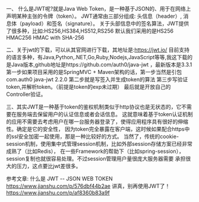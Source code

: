 一、 什么是JWT呢?就是Java Web Token，是一种基于JSON的、用于在网络上声明某种主张的令牌（token）。
JWT通常由三部分组成: 头信息（header）, 消息体（payload）和签名（signature）。
关于头部信息中的签名算法，JWT提供了很多种，比如:HS256,HS384,HS512,RS256
默认我们采用的是HS256	HMAC256	HMAC with SHA-256

二、关于jwt的下载，可以从其官网进行下载，其地址是:https://jwt.io/ 目前支持的语言多种，有Java,Python,.NET,Go,Ruby,Nodejs,JavaScript等等,我这下载的是Java版本,github地址是https://github.com/auth0/java-jwt ，最新版本是3.3.1
第一步如果项目采用的是SpringMVC + Maven架构的话，第一步当然是引包
<dependency>
    <groupId>com.auth0</groupId>
    <artifactId>java-jwt</artifactId>
    <version>2.2.0</version>
</dependency>
第二步就是写签入并生成token的算法
第三步写验证token,并解析token。（前提是token的exp未过期）
最后就是开放自己的Controller验证。

三、其实JWT是一种基于token的鉴权机制类似于http协议也是无状态的，它不需要在服务端去保留用户的认证信息或者会话信息。
这就意味着基于token认证机制的应用不需要去考虑用户在哪一台服务器登录了，使得应用程序具有很好的伸缩性。确定是它的安全性，
因为token完全暴露在客户端，这时候如果配合https中的ssl安全加密一起使用，那是一种比较好的方式。
当然了，传统的cookie-session机制，使用集中式管理session机制，比如外部session存储方案已经非常成熟了（比如Redis），
在一些Framework的帮助下（比如spring-session），session复制也就很容易处理。不过session管理用户量很庞大服务器需要
承担很大的压力，这点要比jwt差很多。

参考文章:
什么是 JWT -- JSON WEB TOKEN   https://www.jianshu.com/p/576dbf44b2ae
讲真，别再使用JWT了！           https://www.jianshu.com/p/af8360b83a9f
